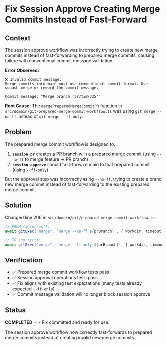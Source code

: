 # Fix Session Approve Creating Merge Commits Instead of Fast-Forward

## Context

The session approve workflow was incorrectly trying to create new merge commits instead of fast-forwarding to prepared merge commits, causing failure with conventional commit message validation.

**Error Observed:**

```
❌ Invalid commit message:
Merge commits into main must use conventional commit format. Use squash merge or reword the commit message.

Commit message: "Merge branch 'pr/task335'"
```

**Root Cause:**
The `mergePreparedMergeCommitPR` function in `src/domain/git/prepared-merge-commit-workflow.ts` was using `git merge --no-ff` instead of `git merge --ff-only`.

## Problem

The prepared merge commit workflow is designed to:

1. **`session pr`** creates a PR branch with a prepared merge commit (using `--no-ff` to merge feature → PR branch)
2. **`session approve`** should fast-forward main to that prepared commit (using `--ff-only`)

But the approval step was incorrectly using `--no-ff`, trying to create a brand new merge commit instead of fast-forwarding to the existing prepared merge commit.

## Solution

Changed line 206 in `src/domain/git/prepared-merge-commit-workflow.ts`:

```typescript
// FROM (incorrect):
await gitExec("merge", `merge --no-ff ${prBranch}`, { workdir, timeout: 180000 });

// TO (correct):
await gitExec("merge", `merge --ff-only ${prBranch}`, { workdir, timeout: 180000 });
```

## Verification

- ✅ Prepared merge commit workflow tests pass
- ✅ Session approval operations tests pass
- ✅ Fix aligns with existing test expectations (many tests already expected `--ff-only`)
- ✅ Commit message validation will no longer block session approve

## Status

**COMPLETED** ✅ - Fix committed and ready for use.

The session approve workflow now correctly fast-forwards to prepared merge commits instead of creating invalid new merge commits.
